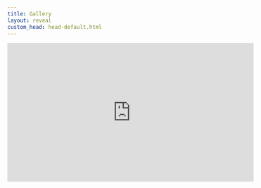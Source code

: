 ```yaml
---
title: Gallery
layout: reveal
custom_head: head-default.html
---
```

<section data-background-image="assets/images/AC76-0492.1.jpeg" data-background-opacity="0.3" data-state=nmort>
<style>.nmort header:after { content: "Worlds of Sound — Nicholas Mortimer ft. Dan Scott"; }</style>
    <iframe width="560" height="315" src="https://www.youtube.com/embed/S0ZR8hxN0Ec?si=KIGV8leAe_kUtN9w&amp;controls=0" title="YouTube video player" frameborder="0" allow="accelerometer; autoplay; clipboard-write; encrypted-media; gyroscope; picture-in-picture; web-share" allowfullscreen></iframe>
    <aside class="notes">
    </aside>
</section>